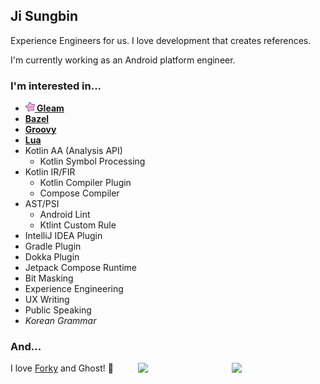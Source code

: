 ## Ji Sungbin

Experience Engineers for us. I love development that creates references.

I'm currently working as an Android platform engineer.

### I'm interested in...

- <a href="https://gleam.run/"><img src="https://github.com/gleam-lang/gleam/blob/main/images/lucy.png?raw=true" width="15"><b> Gleam</b></img></a>
- [**Bazel**](https://bazel.build/)
- [**Groovy**](https://groovy-lang.org/)
- [**Lua**](https://www.lua.org/)
- Kotlin AA (Analysis API)
  - Kotlin Symbol Processing
- Kotlin IR/FIR
  - Kotlin Compiler Plugin
  - Compose Compiler
- AST/PSI
  - Android Lint
  - Ktlint Custom Rule
- IntelliJ IDEA Plugin
- Gradle Plugin
- Dokka Plugin
- Jetpack Compose Runtime
- Bit Masking
- Experience Engineering
- UX Writing
- Public Speaking
- *Korean Grammar*

### And...

<img src="https://github.com/user-attachments/assets/2b3d35c7-949d-48fe-acbe-ce85c804a5e6" width="150" align="right" />
<image src="https://static.wikia.nocookie.net/disney/images/b/b3/Forky_-_TS4R.png/revision/latest?cb=20201110040316" width="150" align="right" />

I love [Forky](https://disney.fandom.com/wiki/Forky) and Ghost! 🤍
